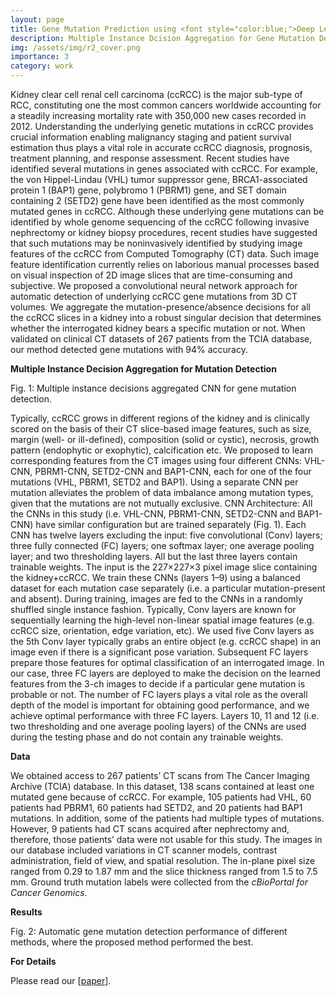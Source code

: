 ```yaml
---
layout: page
title: Gene Mutation Prediction using <font style="color:blue;">Deep Learning</font>
description: Multiple Instance Dcision Aggregation for Gene Mutation Detection from CT
img: /assets/img/r2_cover.png
importance: 3
category: work
---
```


Kidney clear cell renal cell carcinoma (ccRCC) is the major sub-type of RCC, constituting one the most common cancers worldwide accounting for a steadily increasing mortality rate with 350,000 new cases recorded in 2012. Understanding the underlying genetic mutations in ccRCC provides crucial information enabling malignancy staging and patient survival estimation thus plays a vital role in accurate ccRCC diagnosis, prognosis, treatment planning, and response assessment. Recent studies have identified several mutations in genes associated with ccRCC. For example, the von Hippel-Lindau (VHL) tumor suppressor gene, BRCA1-associated protein 1 (BAP1) gene, polybromo 1 (PBRM1) gene, and SET domain containing 2 (SETD2) gene have been identified as the most commonly mutated genes in ccRCC. Although these underlying gene mutations can be identified by whole genome sequencing of the ccRCC following invasive nephrectomy or kidney biopsy procedures, recent studies have suggested that such mutations may be noninvasively identified by studying image features of the ccRCC from Computed Tomography (CT) data. Such image feature identification currently relies on laborious manual processes based on visual inspection of 2D image slices that are time-consuming and subjective. We proposed a convolutional neural network approach for automatic detection of underlying ccRCC gene mutations from 3D CT
volumes. We aggregate the mutation-presence/absence decisions for all the ccRCC slices in a kidney into a robust singular decision that determines whether the interrogated kidney bears a specific mutation or not. When validated on clinical CT datasets of 267 patients from the TCIA database, our method detected gene mutations with 94% accuracy.


<strong>Multiple Instance Decision Aggregation for Mutation Detection</strong>

<div class="row">
    <div class="col-sm mt-3 mt-md-0">
        <img class="img-fluid rounded z-depth-1" src="{{ '/assets/img/r2_fig1.png' | relative_url }}" alt="" title="example image"/>
    </div>
</div>
<div class="caption">
    Fig. 1: Multiple instance decisions aggregated CNN for gene mutation detection.
</div>

Typically, ccRCC grows in different regions of the kidney and is clinically scored on the basis of their CT slice-based image features, such as size, margin (well- or ill-defined), composition (solid or cystic), necrosis, growth pattern (endophytic or exophytic), calcification etc. We proposed to learn corresponding features from the CT images using four different CNNs: VHL-CNN, PBRM1-CNN, SETD2-CNN and BAP1-CNN, each for one of the four mutations (VHL, PBRM1, SETD2 and BAP1). Using a separate CNN per mutation alleviates the problem of data imbalance among mutation types, given that the mutations are not mutually exclusive. CNN Architecture: All the CNNs in this study (i.e. VHL-CNN, PBRM1-CNN, SETD2-CNN and BAP1-CNN) have similar configuration but are trained
separately (Fig. 1). Each CNN has twelve layers excluding the input: five convolutional (Conv) layers; three fully connected (FC) layers; one softmax layer; one average pooling layer; and two thresholding layers. All but the last three layers contain trainable weights. The input is the 227×227×3 pixel image slice containing the kidney+ccRCC. We train these CNNs (layers 1–9) using a balanced dataset for each mutation case separately (i.e. a particular mutation-present and absent). During training, images are fed to the CNNs in a randomly shuffled single instance fashion. Typically, Conv layers are known for sequentially learning the high-level non-linear spatial image features (e.g. ccRCC size, orientation, edge variation, etc). We used five Conv layers as the 5th Conv layer typically grabs an entire object (e.g. ccRCC shape) in an image even if there is a significant pose variation. Subsequent FC layers prepare those features for optimal classification of an interrogated image. In our case, three FC layers are deployed to make the decision on the learned features from the 3-ch images to decide if a particular gene mutation is probable or not. The number of FC layers plays a vital role as the overall depth of the model is important for obtaining good performance, and we achieve optimal performance with three FC layers. Layers 10, 11 and 12 (i.e. two thresholding and one average pooling layers) of the CNNs are used during the testing phase and do not contain any trainable weights.

<strong>Data</strong>

We obtained access to 267 patients’ CT scans from The Cancer Imaging Archive (TCIA) database. In this dataset, 138 scans contained at least one mutated
gene because of ccRCC. For example, 105 patients had VHL, 60 patients had PBRM1, 60 patients had SETD2, and 20 patients had BAP1 mutations. In addition, some of the patients had multiple types of mutations. However, 9 patients had CT scans acquired after nephrectomy and, therefore, those patients’ data
were not usable for this study. The images in our database included variations in CT scanner models, contrast administration, field of view, and spatial resolution. The in-plane pixel size ranged from 0.29 to 1.87 mm and the slice thickness ranged from 1.5 to 7.5 mm. Ground truth mutation labels were collected from the <i>cBioPortal for Cancer Genomics</i>.

<strong>Results</strong>

<div class="row">
    <div class="col-sm mt-3 mt-md-0">
        <img class="img-fluid rounded z-depth-1" src="{{ '/assets/img/r2_fig2.png' | relative_url }}" alt="" title="example image"/>
    </div>
</div>
<div class="caption">
    Fig. 2: Automatic gene mutation detection performance of different methods, where the proposed method performed the best.
</div>

<strong>For Details</strong>

Please read our [[paper](https://link.springer.com/chapter/10.1007/978-3-030-00934-2_73)].
